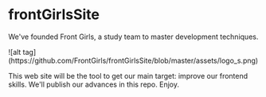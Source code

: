 frontGirlsSite
==============
<p>We've founded Front Girls, a study team to master development techniques. </p>
![alt tag](https://github.com/FrontGirls/frontGirlsSite/blob/master/assets/logo_s.png)
<p>This web site will be the tool to get our main target: improve our frontend skills. We'll publish our advances in this repo. Enjoy.</p>
